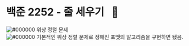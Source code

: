 # 백준 2252 - 줄 세우기 &nbsp; :large_blue_circle:  
![#000000](https://placehold.it/15/000000/000000?text=+) 위상 정렬 문제  
![#000000](https://placehold.it/15/000000/000000?text=+) 기본적인 위상 정렬 문제로 정해진 포맷의 알고리즘을 구현하면 됐음.  
